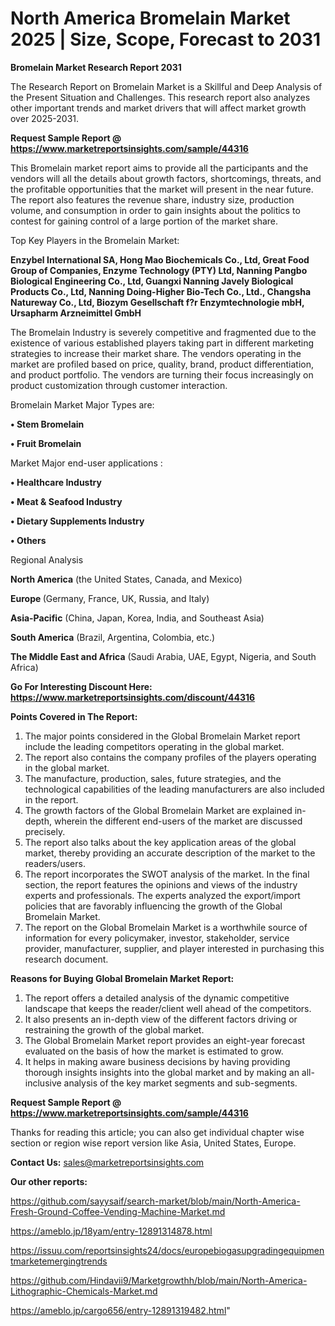 # North America Bromelain Market 2025 | Size, Scope, Forecast to 2031

<strong>Bromelain Market Research Report 2031</strong>

The Research Report on Bromelain Market is a Skillful and Deep Analysis of the Present Situation and Challenges. This research report also analyzes other important trends and market drivers that will affect market growth over 2025-2031.

<strong>Request Sample Report @ <a href=https://www.marketreportsinsights.com/sample/44316>https://www.marketreportsinsights.com/sample/44316</a></strong>

This Bromelain market report aims to provide all the participants and the vendors will all the details about growth factors, shortcomings, threats, and the profitable opportunities that the market will present in the near future. The report also features the revenue share, industry size, production volume, and consumption in order to gain insights about the politics to contest for gaining control of a large portion of the market share.

Top Key Players in the Bromelain Market:

<strong>Enzybel International SA, Hong Mao Biochemicals Co., Ltd, Great Food Group of Companies, Enzyme Technology (PTY) Ltd, Nanning Pangbo Biological Engineering Co., Ltd, Guangxi Nanning Javely Biological Products Co., Ltd, Nanning Doing-Higher Bio-Tech Co., Ltd., Changsha Natureway Co., Ltd, Biozym Gesellschaft f?r Enzymtechnologie mbH, Ursapharm Arzneimittel GmbH</strong>

The Bromelain Industry is severely competitive and fragmented due to the existence of various established players taking part in different marketing strategies to increase their market share. The vendors operating in the market are profiled based on price, quality, brand, product differentiation, and product portfolio. The vendors are turning their focus increasingly on product customization through customer interaction.

Bromelain Market Major Types are:

<strong>•  Stem Bromelain

•  Fruit Bromelain</strong>

Market Major end-user applications :

<strong>•  Healthcare Industry

•  Meat & Seafood Industry

•  Dietary Supplements Industry

•  Others</strong>

Regional Analysis

</u><strong><b>North America</b></strong> (the United States, Canada, and Mexico)

<strong><b>Europe </b></strong>(Germany, France, UK, Russia, and Italy)

<strong><b>Asia-Pacific</b></strong> (China, Japan, Korea, India, and Southeast Asia)

<strong><b>South America</b></strong> (Brazil, Argentina, Colombia, etc.)

<strong><b>The Middle East and Africa</b></strong> (Saudi Arabia, UAE, Egypt, Nigeria, and South Africa)

<strong>Go For Interesting Discount Here: <a href=https://www.marketreportsinsights.com/discount/44316>https://www.marketreportsinsights.com/discount/44316</a></strong>

<strong>Points Covered in The Report:</strong>
<ol>
  <li>The major points considered in the Global Bromelain Market report include the leading competitors operating in the global market.</li>
  <li>The report also contains the company profiles of the players operating in the global market.</li>
  <li>The manufacture, production, sales, future strategies, and the technological capabilities of the leading manufacturers are also included in the report.</li>
  <li>The growth factors of the Global Bromelain Market are explained in-depth, wherein the different end-users of the market are discussed precisely.</li>
  <li>The report also talks about the key application areas of the global market, thereby providing an accurate description of the market to the readers/users.</li>
  <li>The report incorporates the SWOT analysis of the market. In the final section, the report features the opinions and views of the industry experts and professionals. The experts analyzed the export/import policies that are favorably influencing the growth of the Global Bromelain Market.</li>
  <li>The report on the Global Bromelain Market is a worthwhile source of information for every policymaker, investor, stakeholder, service provider, manufacturer, supplier, and player interested in purchasing this research document.</li>
</ol>
<strong>Reasons for Buying Global Bromelain Market Report:</strong>

<ol>
  <li>The report offers a detailed analysis of the dynamic competitive landscape that keeps the reader/client well ahead of the competitors.</li>
  <li>It also presents an in-depth view of the different factors driving or restraining the growth of the global market.</li>
  <li>The Global Bromelain Market report provides an eight-year forecast evaluated on the basis of how the market is estimated to grow.</li>
  <li>It helps in making aware business decisions by having providing thorough insights insights into the global market and by making an all-inclusive analysis of the key market segments and sub-segments.</li>
</ol>
<strong>Request Sample Report @ <a href=https://www.marketreportsinsights.com/sample/44316>https://www.marketreportsinsights.com/sample/44316</a></strong>


Thanks for reading this article; you can also get individual chapter wise section or region wise report version like Asia, United States, Europe.

<strong>Contact Us:</strong>
sales@marketreportsinsights.com

<strong>Our other reports:</strong>

<a href=https://github.com/sayysaif/search-market/blob/main/North-America-Fresh-Ground-Coffee-Vending-Machine-Market.md>https://github.com/sayysaif/search-market/blob/main/North-America-Fresh-Ground-Coffee-Vending-Machine-Market.md</a>

<a href=https://ameblo.jp/18yam/entry-12891314878.html>https://ameblo.jp/18yam/entry-12891314878.html</a>

<a href=https://issuu.com/reportsinsights24/docs/europebiogasupgradingequipmentmarketemergingtrends>https://issuu.com/reportsinsights24/docs/europebiogasupgradingequipmentmarketemergingtrends</a>

<a href=https://github.com/Hindavii9/Marketgrowthh/blob/main/North-America-Lithographic-Chemicals-Market.md>https://github.com/Hindavii9/Marketgrowthh/blob/main/North-America-Lithographic-Chemicals-Market.md</a>

<a href=https://ameblo.jp/cargo656/entry-12891319482.html>https://ameblo.jp/cargo656/entry-12891319482.html</a>"
